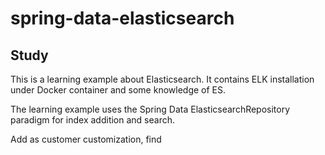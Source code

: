 # spring-data-elasticsearch
## Study 

This is a learning example about Elasticsearch. It contains ELK installation under Docker container and some knowledge of ES.

The learning example uses the Spring Data ElasticsearchRepository paradigm for index addition and search.

Add as customer customization, find

